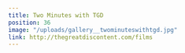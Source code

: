 ```yaml
---
title: Two Minutes with TGD
position: 36
image: "/uploads/gallery__twominuteswithtgd.jpg"
link: http://thegreatdiscontent.com/films
---
```


